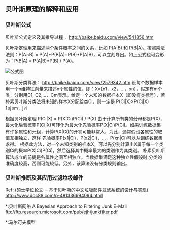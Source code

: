 ## 贝叶斯原理的解释和应用
### 贝叶斯公式
贝叶斯公式定义及其推导过程：
http://baike.baidu.com/view/541856.htm

贝叶斯定理用来描述两个条件概率之间的关系，比如 P(A|B) 和 P(B|A)。按照乘法法则：P(A∩B) = P(A)*P(B|A)=P(B)*P(A|B)，可以立刻导出。如上公式也可变形为：P(B|A) = P(A|B)*P(B) / P(A)。

![公式图](http://g.hiphotos.baidu.com/baike/c0%3Dbaike80%2C5%2C5%2C80%2C26/sign=c05cea45d209b3deffb2ec3aadd607e4/dbb44aed2e738bd4250eff1ca28b87d6277ff9f4.jpg)

贝叶斯分类算法：
http://baike.baidu.com/view/2579342.htm
设每个数据样本用一个n维特征向量来描述n个属性的值，即：X={x1，x2，…，xn}，假定有m个类，分别用C1, C2,…，Cm表示。给定一个未知的数据样本X（即没有类标号），若朴素贝叶斯分类法将未知的样本X分配给类Ci，则一定是 P(Ci|X)>P(Cj|X) 1≤j≤m，j≠i

根据贝叶斯定理 P(Ci|X) = P(X|Ci)P(Ci) / P(X)
由于计算所有类的分母都是P(X)，最大化后验概率P(Ci|X)可转化为最大化先验概率P(X|Ci)P(Ci)。如果训练数据集有许多属性和元组，计算P(X|Ci)的开销可能非常大，为此，通常假设各属性的取值互相独立，这样
先验概率P(x1|Ci)，P(x2|Ci)，…，P(xn|Ci)可以从训练数据集求得。
根据此方法，对一个未知类别的样本X，可以先分别计算出X属于每一个类别Ci的概率P(X|Ci)P(Ci)，然后选择其中概率最大的类别作为其类别。
朴素贝叶斯算法成立的前提是各属性之间互相独立。当数据集满足这种独立性假设时,分类的准确度较高，否则可能较低。另外，该算法没有分类规则输出。

### 贝叶斯推断及其应用过滤垃圾邮件
Ref: (硕士学位论文 －基于贝叶斯的中文垃圾邮件过滤系统的设计与实现)
http://www.doc88.com/p-481336694094.html

*:贝叶斯网络
A Bayesian Approach to Filtering Junk E-Mail ftp://ftp.research.microsoft.com/pub/ejh/junkfilter.pdf

*:马尔可夫模型


